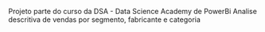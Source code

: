 Projeto parte do curso da DSA - Data Science Academy de PowerBi 
Analise descritiva de vendas por segmento, fabricante e categoria